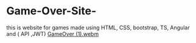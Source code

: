 # Game-Over-Site-
this is website for games made using HTML, CSS, bootstrap, TS, Angular and ( API ,JWT) 
[GameOver (1).webm](https://user-images.githubusercontent.com/61967210/235090650-9bfa1ff2-4aa3-4554-ba2b-39d23826edd1.webm)
